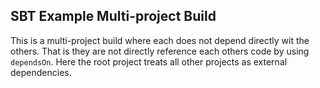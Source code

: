 ## SBT Example Multi-project Build

This is a multi-project build where each does not depend directly wit the others.
That is they are not directly reference each others code by using `dependsOn`.
Here the root project treats all other projects as external dependencies.

